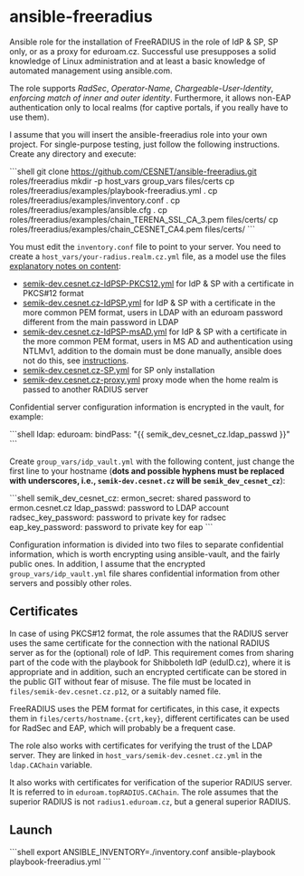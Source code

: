 # ansible-freeradius

Ansible role for the installation of FreeRADIUS in the role of IdP & SP, SP only, or as a proxy for eduroam.cz. Successful use presupposes a solid knowledge of Linux administration and at least a basic knowledge of automated management using ansible.com.

The role supports *RadSec*, *Operator-Name*, *Chargeable-User-Identity*, *enforcing match of inner and outer identity*. Furthermore, it allows non-EAP authentication only to local realms (for captive portals, if you really have to use them).

I assume that you will insert the ansible-freeradius role into your own project. For single-purpose testing, just follow the following instructions. Create any directory and execute:

\```shell
git clone https://github.com/CESNET/ansible-freeradius.git roles/freeradius
mkdir -p host_vars group_vars files/certs
cp roles/freeradius/examples/playbook-freeradius.yml .
cp roles/freeradius/examples/inventory.conf .
cp roles/freeradius/examples/ansible.cfg .
cp roles/freeradius/examples/chain_TERENA_SSL_CA_3.pem files/certs/
cp roles/freeradius/examples/chain_CESNET_CA4.pem files/certs/
\```

You must edit the `inventory.conf` file to point to your server. You need to create a `host_vars/your-radius.realm.cz.yml` file, as a model use the files [explanatory notes on content](./Parameters.md):

- [semik-dev.cesnet.cz-IdPSP-PKCS12.yml](https://github.com/CESNET/ansible-freeradius/blob/master/examples/semik-dev.cesnet.cz-IdPSP-PKCS12.yml) for IdP & SP with a certificate in PKCS#12 format
- [semik-dev.cesnet.cz-IdPSP.yml](https://github.com/CESNET/ansible-freeradius/blob/master/examples/semik-dev.cesnet.cz-IdPSP.yml) for IdP & SP with a certificate in the more common PEM format, users in LDAP with an eduroam password different from the main password in LDAP
- [semik-dev.cesnet.cz-IdPSP-msAD.yml](https://github.com/CESNET/ansible-freeradius/blob/master/examples/semik-dev.cesnet.cz-IdPSP.yml) for IdP & SP with a certificate in the more common PEM format, users in MS AD and authentication using NTLMv1, addition to the domain must be done manually, ansible does not do this, see [instructions](https://www.eduroam.cz/cs/spravce/pripojovani/radius/freeradius3/windowsad).
- [semik-dev.cesnet.cz-SP.yml](https://github.com/CESNET/ansible-freeradius/blob/master/examples/semik-dev.cesnet.cz-SP.yml) for SP only installation
- [semik-dev.cesnet.cz-proxy.yml](https://github.com/CESNET/ansible-freeradius/blob/master/examples/semik-dev.cesnet.cz-proxy.yml) proxy mode when the home realm is passed to another RADIUS server

Confidential server configuration information is encrypted in the vault, for example:

\```shell
ldap:
  eduroam:
    bindPass: "{{ semik_dev_cesnet_cz.ldap_passwd }}"
\```

Create `group_vars/idp_vault.yml` with the following content, just change the first line to your hostname (**dots and possible hyphens must be replaced with underscores, i.e., `semik-dev.cesnet.cz` will be `semik_dev_cesnet_cz`**):

\```shell
semik_dev_cesnet_cz:
  ermon_secret: shared password to ermon.cesnet.cz
  ldap_passwd: password to LDAP account
  radsec_key_password: password to private key for radsec
  eap_key_password: password to private key for eap
\```

Configuration information is divided into two files to separate confidential information, which is worth encrypting using ansible-vault, and the fairly public ones. In addition, I assume that the encrypted `group_vars/idp_vault.yml` file shares confidential information from other servers and possibly other roles.

## Certificates

In case of using PKCS#12 format, the role assumes that the RADIUS server uses the same certificate for the connection with the national RADIUS server as for the (optional) role of IdP. This requirement comes from sharing part of the code with the playbook for Shibboleth IdP (eduID.cz), where it is appropriate and in addition, such an encrypted certificate can be stored in the public GIT without fear of misuse. The file must be located in `files/semik-dev.cesnet.cz.p12`, or a suitably named file.

FreeRADIUS uses the PEM format for certificates, in this case, it expects them in `files/certs/hostname.{crt,key}`, different certificates can be used for RadSec and EAP, which will probably be a frequent case.

The role also works with certificates for verifying the trust of the LDAP server. They are linked in `host_vars/semik-dev.cesnet.cz.yml` in the `ldap.CAChain` variable.

It also works with certificates for verification of the superior RADIUS server. It is referred to in `eduroam.topRADIUS.CAChain`. The role assumes that the superior RADIUS is not `radius1.eduroam.cz`, but a general superior RADIUS.

## Launch

\```shell
export ANSIBLE_INVENTORY=./inventory.conf
ansible-playbook playbook-freeradius.yml 
\```
